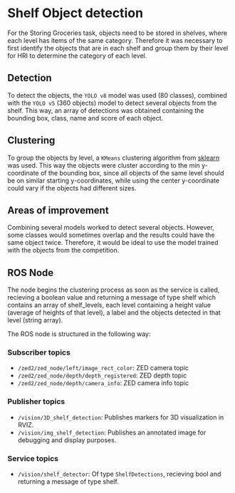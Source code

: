 # Shelf Object detection

For the Storing Groceries task, objects need to be stored in shelves, where each level has items of the same category. Therefore it was necessary to first identify the objects that are in each shelf and group them by their level for HRI to determine the category of each level.

## Detection

To detect the objects, the `YOLO v8` model was used (80 classes), combined with the `YOLO v5` (360 objects) model to detect several objects from the shelf. This way, an array of detections was obtained containing the bounding box, class, name and score of each object.

## Clustering

To group the objects by level, a `KMeans` clustering algorithm from [sklearn](https://scikit-learn.org/stable/) was used. This way the objects were cluster according to the min y-coordinate of the bounding box, since all objects of the same level should be on similar starting y-coordinates, while using the center y-coordinate could vary if the objects had different sizes.

## Areas of improvement

Combining several models worked to detect several objects. However, some classes would sometimes overlap and the results could have the same object twice. Therefore, it would be ideal to use the model trained with the objects from the competition.

## ROS Node

The node begins the clustering process as soon as the service is called, recieving a boolean value and returning a message of type shelf which contains an array of shelf_levels, each level containing a height value (average of heights of that level), a label and the objects detected in that level (string array).

The ROS node is structured in the following way:

### Subscriber topics

- `/zed2/zed_node/left/image_rect_color`: ZED camera topic
- `/zed2/zed_node/depth/depth_registered`: ZED depth topic
- `/zed2/zed_node/depth/camera_info`: ZED camera info topic

### Publisher topics

- `/vision/3D_shelf_detection`: Publishes markers for 3D visualization in RVIZ.
- `/vision/img_shelf_detection`: Publishes an annotated image for debugging and display purposes.

### Service topics

- `/vision/shelf_detector`: Of type `ShelfDetections`, recieving bool and returning a message of type shelf.


